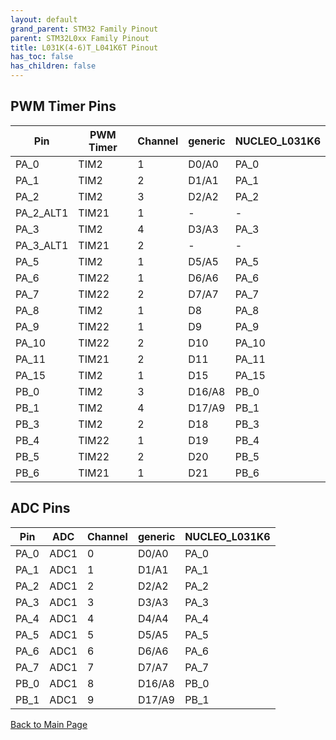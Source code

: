 ```yaml
---
layout: default
grand_parent: STM32 Family Pinout
parent: STM32L0xx Family Pinout
title: L031K(4-6)T_L041K6T Pinout
has_toc: false
has_children: false
---
```


## PWM Timer Pins

| Pin | PWM Timer | Channel | generic | NUCLEO_L031K6 |
| --- | --- | --- | --- | --- |
| PA_0 | TIM2 | 1 | D0/A0 | PA_0 |
| PA_1 | TIM2 | 2 | D1/A1 | PA_1 |
| PA_2 | TIM2 | 3 | D2/A2 | PA_2 |
| PA_2_ALT1 | TIM21 | 1 | - | - |
| PA_3 | TIM2 | 4 | D3/A3 | PA_3 |
| PA_3_ALT1 | TIM21 | 2 | - | - |
| PA_5 | TIM2 | 1 | D5/A5 | PA_5 |
| PA_6 | TIM22 | 1 | D6/A6 | PA_6 |
| PA_7 | TIM22 | 2 | D7/A7 | PA_7 |
| PA_8 | TIM2 | 1 | D8 | PA_8 |
| PA_9 | TIM22 | 1 | D9 | PA_9 |
| PA_10 | TIM22 | 2 | D10 | PA_10 |
| PA_11 | TIM21 | 2 | D11 | PA_11 |
| PA_15 | TIM2 | 1 | D15 | PA_15 |
| PB_0 | TIM2 | 3 | D16/A8 | PB_0 |
| PB_1 | TIM2 | 4 | D17/A9 | PB_1 |
| PB_3 | TIM2 | 2 | D18 | PB_3 |
| PB_4 | TIM22 | 1 | D19 | PB_4 |
| PB_5 | TIM22 | 2 | D20 | PB_5 |
| PB_6 | TIM21 | 1 | D21 | PB_6 |


## ADC Pins

| Pin | ADC | Channel | generic | NUCLEO_L031K6 |
| --- | --- | --- | --- | --- |
| PA_0 | ADC1 | 0 | D0/A0 | PA_0 |
| PA_1 | ADC1 | 1 | D1/A1 | PA_1 |
| PA_2 | ADC1 | 2 | D2/A2 | PA_2 |
| PA_3 | ADC1 | 3 | D3/A3 | PA_3 |
| PA_4 | ADC1 | 4 | D4/A4 | PA_4 |
| PA_5 | ADC1 | 5 | D5/A5 | PA_5 |
| PA_6 | ADC1 | 6 | D6/A6 | PA_6 |
| PA_7 | ADC1 | 7 | D7/A7 | PA_7 |
| PB_0 | ADC1 | 8 | D16/A8 | PB_0 |
| PB_1 | ADC1 | 9 | D17/A9 | PB_1 |


[Back to Main Page](../../)